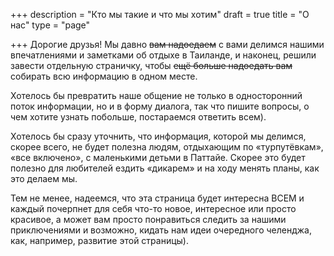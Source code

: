 +++
description = "Кто мы такие и что мы хотим"
draft = true
title = "О нас"
type = "page"

+++
Дорогие друзья! Мы давно ~~вам надоедаем~~ с вами делимся нашими впечатлениями и заметками об отдыхе в Таиланде, и наконец, решили завести отдельную страничку, чтобы ~~ещё больше надоедать вам~~ собирать всю информацию в одном месте. 

Хотелось бы превратить наше общение не только в односторонний поток информации, но и в форму диалога, так что пишите вопросы, о чем хотите узнать побольше, постараемся ответить всем).

Хотелось бы сразу уточнить, что информация, которой мы делимся, скорее всего, не будет полезна людям, отдыхающим по «турпутёвкам», «все включено», с маленькими детьми в Паттайе. Скорее это будет полезно для любителей ездить «дикарем» и на ходу менять планы, как это делаем мы.

Тем не менее, надеемся, что эта страница будет интересна ВСЕМ и каждый почерпнет для себя что-то новое, интересное или просто красивое, а может вам просто понравиться следить за нашими приключениями и возможно, кидать нам идеи очередного челенджа, как, например, развитие этой страницы).